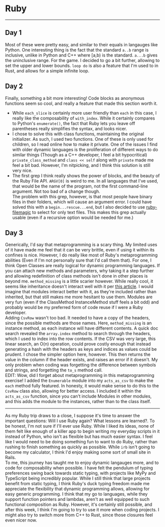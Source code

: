 # Ruby 
----------
## Day 1 
Most of these were pretty easy, and similar to their equals in langauges like Python. One interesting thing is the fact that the standard `a..b` range is inclusive, unlike in Python and C++ where [a,b) is the standard. `a...b` gives the uninclusive range. 
For the game. I decided to go a bit further, allowing to set the upper and lower bounds. `loop do` is also a feature that I'm used to in Rust, and allows for a simple infinite loop.
## Day 2 
Finally, something a bit more interesting! Code blocks as anonymous functions seem so cool, and really a feature that made this section worth it.
* While `each_slice` is certainly more user friendly than `each` in this case, I really like the composability of `with_index`. While it certainly compares to Python's `enumerate()`, the fact that Ruby lets you leave off parentheses really simplifies the syntax, and looks nicer.
* I chose to solve this with class functions, maintaining the original initializer. As such, I used two functions. One of these is only used for children, so I read online how to make it private. One of the issues I find with older dynamic languages is the proliferation of different ways to do similar things (Though as a C++ developer, I feel a bit hypocritical) `private_class_method` and `class << self` along with `private` made me feel a bit bad. However, I'm nitpicking, and I think this solution is still very nice.
* The first grep I think really shows the power of blocks, and the beauty of the Ruby File API. `ARGV[0]` is weird to me. In all languages that I've used, that would be the name of the program, not the first command-line argument. Not too bad of a change though.\
The problem with this grep, however, is that most people have binary files in their folders, which will cause an argument error. I could have solved this with a `begin...rescue...end`, but I also decided to use [ruby-filemagic](https://github.com/blackwinter/ruby-filemagic) to select for only text files. This makes this grep actually usable (even if a recursive option would be needed for me.)
## Day 3
Generically, I'd say that metaprogramming is a scary thing. My limited uses of it have made me feel that it can be very brittle, even if using it within its confines is nice. However, I do really like most of Ruby's metaprogramming abilities (Even if I'm not personally sure that I'd call them that). For one, I think Open Classes are really logical for dynamic programming languages. If you can attach new methods and parameters, why taking it a step further and allowing redefinition of class methods isn't done in other places is beyond me. `method_missing` is a little scarier however. While really cool, it seems like inheritance doesn't interact well with it per [this article](https://josh-works.medium.com/metaprogramming-in-ruby-method-missing-f6d7f7f6aef5). I would imagine that modules interact better with it, as they're included rather than inherited, but that still makes me more hesitant to use them. Modules are very fun (even if the ClassMethod InstanceMethod stuff feels a bit odd) and probably would be my preferred form of code reuse if I were a Ruby developer.\
Adding `CsvRow` wasn't too bad. It needed to have a copy of the headers, since the possible methods are those names. Here, `method_missing` is an instance method, as each instance will have different contents. A quick doc search revealed the `array.index` method to search through the headers, which I used to index into the row contents. If the CSV was very large, this linear search, an O(n) operation, could prove costly enough that instead generating a hash with the headers as keys and indices as values could be prudent. I chose the simpler option here, however. This then returns the value in the column if the header exists, and raises an error if it doesn't. My only problem when coding was forgetting the difference between symbols and strings, and forgetting the `to_s` method call.   
EDIT: Wow, did I forget about metaprogramming in this metaprogramming exercise! I added the `Enumerable` module into my `acts_as_csv` to make the `each` method fully featured. In honesty, it would make sense to do this to the `CsvRow` class also, allowing for better access. I included it within the `acts_as_csv` function, since you can't include Modules in other modules, and this adds the module to the instances, rather than to the class itself.

----------
As my Ruby trip draws to a close, I suppose it's time to answer the important questions: Will I use Ruby again? What lessons are learned?. To be honest, I'm not sure if I'll ever use Ruby. While I liked its ideas, none of them felt like enough of a killer app to begin writing my everyday scripts in it instead of Python, who isn't as flexible but has much easier syntax. I feel like I would need to be doing something fun to want to do Ruby, rather than rushing to finish something as quickly as possible. While `irb` isn't going to become my calculator, I think I'd enjoy making some sort of small site in Rails.\
To me, this journey has taught me to enjoy dynamic langauges more, and to code for composability when possible. I have felt the pendulum of typing preferences swing back towards static typing, with projects like MyPy and TypeScript being incredibly popular. While I still think that large projects benefit from static typing, I think Ruby's duck typing freedom made me appreciate the flexibility that dynamic programming allows, allowing for easy generic programming. I think that my go to languages, while they support function pointers and lambdas, aren't as well equipped to such functional composition as Ruby. However, it's certainly still possible, and after this week, I think I'm going to try to use it more when coding projects. I might also try to switch more from C++ to Rust, since those closures feel even nicer now. 
